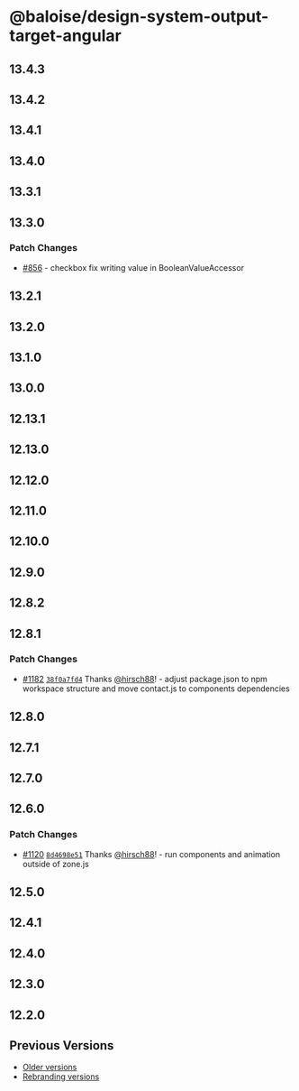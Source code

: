 # @baloise/design-system-output-target-angular

## 13.4.3

## 13.4.2

## 13.4.1

## 13.4.0

## 13.3.1

## 13.3.0

### Patch Changes

- [#856](https://github.com/baloise/design-system/pull/856) - checkbox fix writing value in BooleanValueAccessor

## 13.2.1

## 13.2.0

## 13.1.0

## 13.0.0

## 12.13.1

## 12.13.0

## 12.12.0

## 12.11.0

## 12.10.0

## 12.9.0

## 12.8.2

## 12.8.1

### Patch Changes

- [#1182](https://github.com/baloise/design-system/pull/1182) [`38f0a7fd4`](https://github.com/baloise/design-system/commit/38f0a7fd492927a49e811e1b0461ed39ebe057d4) Thanks [@hirsch88](https://github.com/hirsch88)! - adjust package.json to npm workspace structure and move contact.js to components dependencies

## 12.8.0

## 12.7.1

## 12.7.0

## 12.6.0

### Patch Changes

- [#1120](https://github.com/baloise/design-system/pull/1120) [`8d4698e51`](https://github.com/baloise/design-system/commit/8d4698e5103c6344efe687252cee26a40c550daf) Thanks [@hirsch88](https://github.com/hirsch88)! - run components and animation outside of zone.js

## 12.5.0

## 12.4.1

## 12.4.0

## 12.3.0

## 12.2.0

## Previous Versions

- [Older versions](https://github.com/baloise/design-system/blob/main/CHANGELOG_v12.md)
- [Rebranding versions](https://github.com/baloise/design-system/blob/main/CHANGELOG_NEXT.md)
